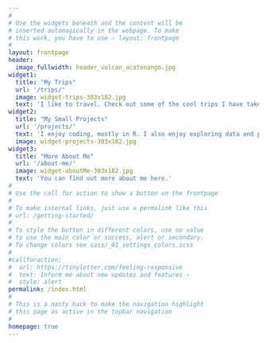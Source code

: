```yaml
---
#
# Use the widgets beneath and the content will be
# inserted automagically in the webpage. To make
# this work, you have to use › layout: frontpage
#
layout: frontpage
header:
  image_fullwidth: header_volcan_acatenango.jpg
widget1:
  title: "My Trips"
  url: '/trips/'
  image: widget-trips-303x182.jpg
  text: 'I like to travel. Check out some of the cool trips I have taken.'
widget2:
  title: "My Small Projects"
  url: '/projects/'
  text: 'I enjoy coding, mostly in R. I also enjoy exploring data and playing with visualizations. Check out some of my small projects.'
  image: widget-projects-303x182.jpg
widget3:
  title: "More About Me"
  url: '/about-me/'
  image: widget-aboutMe-303x182.jpg
  text: 'You can find out more about me here.'
#
# Use the call for action to show a button on the frontpage
#
# To make internal links, just use a permalink like this
# url: /getting-started/
#
# To style the button in different colors, use no value
# to use the main color or success, alert or secondary.
# To change colors see sass/_01_settings_colors.scss
#
#callforaction:
#  url: https://tinyletter.com/feeling-responsive
#  text: Inform me about new updates and features ›
#  style: alert
permalink: /index.html
#
# This is a nasty hack to make the navigation highlight
# this page as active in the topbar navigation
#
homepage: true
---
```


